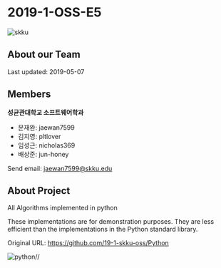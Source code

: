# 2019-1-OSS-E5
![skku](https://ecostat.skku.edu/_res/board_new/img/board/article_no_img.png)
## About our Team
Last updated: 2019-05-07

## Members
**성균관대학교 소프트웨어학과**
- 문재완: jaewan7599
- 김지영: pltlover
- 임성근: nicholas369
- 배상준: jun-honey

Send email: <jaewan7599@skku.edu>
## About Project
All Algorithms implemented in python


These implementations are for demonstration purposes. They are less efficient than the implementations in the Python standard library.


Original URL: <https://github.com/19-1-skku-oss/Python>


![python](https://www.python.org/static/opengraph-icon-200x200.png)//
